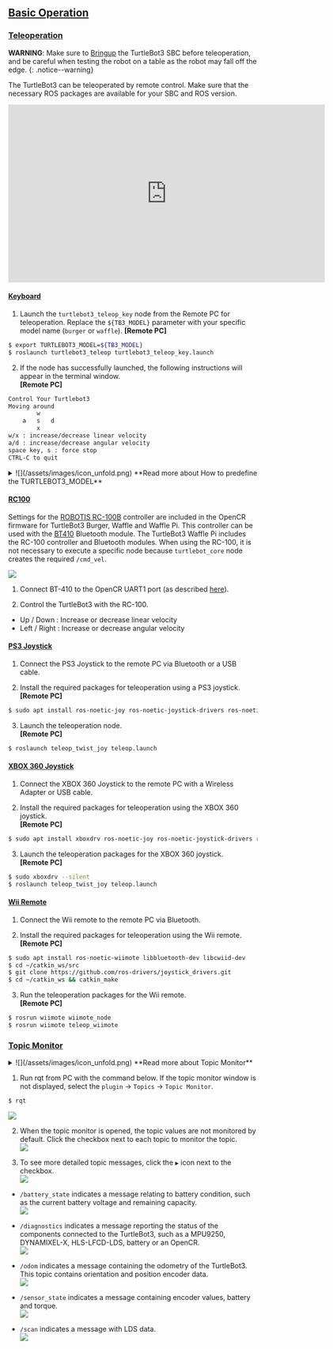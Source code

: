 
## [Basic Operation](#basic-operation)

### [Teleoperation](#teleoperation)

**WARNING**: Make sure to [Bringup][bringup] the TurtleBot3 SBC before teleoperation, and be careful when testing the robot on a table as the robot may fall off the edge.
{: .notice--warning}

The TurtleBot3 can be teleoperated by remote control. Make sure that the necessary ROS packages are available for your SBC and ROS version. 

<iframe width="640" height="360" src="https://www.youtube.com/embed/Z4s18hlazb4" frameborder="0" allowfullscreen></iframe>

#### [Keyboard](#keyboard)

1. Launch the `turtlebot3_teleop_key` node from the Remote PC for teleoperation. Replace the `${TB3_MODEL}` parameter with your specific model name (`burger` or `waffle`). 
**[Remote PC]**  
```bash
$ export TURTLEBOT3_MODEL=${TB3_MODEL}
$ roslaunch turtlebot3_teleop turtlebot3_teleop_key.launch
```

2. If the node has successfully launched, the following instructions will appear in the terminal window.  
**[Remote PC]**  
```bash
Control Your Turtlebot3
Moving around
        w
    a   s   d
        x
w/x : increase/decrease linear velocity
a/d : increase/decrease angular velocity
space key, s : force stop
CTRL-C to quit
```

<details>
<summary>
![](/assets/images/icon_unfold.png) **Read more about How to predefine the TURTLEBOT3_MODEL**
</summary>
The `export TURTLEBOT3_MODEL=${TB3_MODEL}` command can be omitted if the **TURTLEBOT3_MODEL** parameter is predefined in your system's `.bashrc` file. The `.bashrc` file is automatically loaded when a terminal window is created.  

- Example defining TurtlBot3 Burger as the default in the .bashrc file.  
```bash
$ echo 'export TURTLEBOT3_MODEL=burger' >> ~/.bashrc
$ source ~/.bashrc
```

- Example defining TurtlBot3 waffle_pi as the default in the .bashrc file.  
```bash
$ echo 'export TURTLEBOT3_MODEL=waffle_pi' >> ~/.bashrc
$ source ~/.bashrc
```
</details>

#### [RC100](#rc100)

Settings for the [ROBOTIS RC-100B][rc100] controller are included in the OpenCR firmware for TurtleBot3 Burger, Waffle and Waffle Pi. This controller can be used with the [BT410][bt410] Bluetooth module. The TurtleBot3 Waffle Pi includes the RC-100 controller and Bluetooth modules. When using the RC-100, it is not necessary to execute a specific node because `turtlebot_core` node creates the required `/cmd_vel`.

![](/assets/images/platform/turtlebot3/example/rc100b_with_bt410.png)

1. Connect BT-410 to the OpenCR UART1 port (as described [here][appendix_opencr1_0]).

2. Control the TurtleBot3 with the RC-100.
  - Up / Down : Increase or decrease linear velocity
  - Left / Right : Increase or decrease angular velocity

#### [PS3 Joystick](#ps3-joystick)

1. Connect the PS3 Joystick to the remote PC via Bluetooth or a USB cable.

2. Install the required packages for teleoperation using a PS3 joystick.  
**[Remote PC]**  
  ```bash
$ sudo apt install ros-noetic-joy ros-noetic-joystick-drivers ros-noetic-teleop-twist-joy
  ```

3. Launch the teleoperation node.  
**[Remote PC]**  
  ```bash
$ roslaunch teleop_twist_joy teleop.launch
  ```

#### [XBOX 360 Joystick](#xbox-360-joystick)

1. Connect the XBOX 360 Joystick to the remote PC with a Wireless Adapter or USB cable.

2. Install the required packages for teleoperation using the XBOX 360 joystick.  
**[Remote PC]**  
  ```bash
$ sudo apt install xboxdrv ros-noetic-joy ros-noetic-joystick-drivers ros-noetic-teleop-twist-joy
  ```

3. Launch the teleoperation packages for the XBOX 360 joystick.  
**[Remote PC]**  
  ```bash
$ sudo xboxdrv --silent
$ roslaunch teleop_twist_joy teleop.launch
  ```

#### [Wii Remote](#wii-remote)

1. Connect the Wii remote to the remote PC via Bluetooth.

2. Install the required packages for teleoperation using the Wii remote.  
**[Remote PC]**  
  ```bash
$ sudo apt install ros-noetic-wiimote libbluetooth-dev libcwiid-dev
$ cd ~/catkin_ws/src
$ git clone https://github.com/ros-drivers/joystick_drivers.git  
$ cd ~/catkin_ws && catkin_make
  ```

3. Run the teleoperation packages for the Wii remote.  
**[Remote PC]**  
  ```bash
$ rosrun wiimote wiimote_node
$ rosrun wiimote teleop_wiimote
  ```

### [Topic Monitor](#topic-monitor)

<details>
<summary>
![](/assets/images/icon_unfold.png) **Read more about Topic Monitor**
</summary>
In order to check the topics of our TurtleBot3, we will use [rqt][rqt].rqt is a Qt-based framework for GUI development in ROS. rqt allows users to easily see topic status by displaying all topics in a single topic list, along with additional information like topic types, bandwidth, and value in the GUI.
</details>

1. Run rqt from PC with the command below. If the topic monitor window is not displayed, select the `plugin` -> `Topics` -> `Topic Monitor`.
  ```bash
$ rqt
  ```  
  ![](/assets/images/platform/turtlebot3/example/rqt_1.png)

2. When the topic monitor is opened, the topic values are not monitored by default. Click the checkbox next to each topic to monitor the topic.  
  ![](/assets/images/platform/turtlebot3/example/rqt_2.png)

3. To see more detailed topic messages, click the `▶` icon next to the checkbox.  
  ![](/assets/images/platform/turtlebot3/example/rqt_3.png)

  - `/battery_state` indicates a message relating to battery condition, such as the current battery voltage and remaining capacity.  
  ![](/assets/images/platform/turtlebot3/example/rqt_4.png)

  - `/diagnostics` indicates a message reporting the status of the components connected to the TurtleBot3, such as a MPU9250, DYNAMIXEL-X, HLS-LFCD-LDS, battery or an OpenCR.  
  ![](/assets/images/platform/turtlebot3/example/rqt_5.png)

  - `/odom` indicates a message containing the odometry of the TurtleBot3. This topic contains orientation and position encoder data.  
  ![](/assets/images/platform/turtlebot3/example/rqt_6.png)

  - `/sensor_state` indicates a message containing encoder values, battery and torque.  
  ![](/assets/images/platform/turtlebot3/example/rqt_7.png)

  - `/scan` indicates a message with LDS data.  
  ![](/assets/images/platform/turtlebot3/example/rqt_8.png)


[teleoperation]: /docs/en/platform/turtlebot3/teleoperation/
[basic_examples]: /docs/en/platform/turtlebot3/basic_examples/
[additional_sensors]: /docs/en/platform/turtlebot3/additional_sensors/
[bringup]: /docs/en/platform/turtlebot3/bringup/#bringup
[rqt]: http://wiki.ros.org/rqt
[rc100]: /docs/en/parts/communication/rc-100/
[bt410]: /docs/en/parts/communication/bt-410/
[appendix_opencr1_0]: /docs/en/platform/turtlebot3/appendix_opencr1_0/
